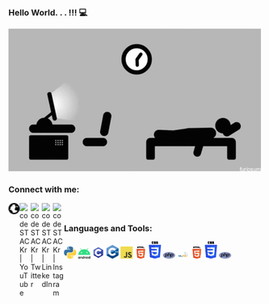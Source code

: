 ### Hello World. . . !!! 💻
![Coder](https://github.com/marzan-666/marzan-666/blob/main/Code%20and%20Sleep.gif)
<!--
**marzan-666/marzan-666** is a ✨ _special_ ✨ repository because its `README.md` (this file) appears on your GitHub profile.

### Here are some ideas to get you started:

- 🔭 I’m currently working on ...
- 🌱 I’m currently learning ...
- 👯 I’m looking to collaborate on ...
- 🤔 I’m looking for help with ...
- 💬 Ask me about ...
- 📫 How to reach me: ...
- 😄 Pronouns: ...
- ⚡ Fun fact: ...
-->

### Connect with me:

<img align="left" alt="codeSTACKr.com" width="22px" src="https://raw.githubusercontent.com/iconic/open-iconic/master/svg/globe.svg" />
<img align="left" alt="codeSTACKr | YouTube" width="22px" src="https://cdn.jsdelivr.net/npm/simple-icons@v3/icons/youtube.svg" />
<img align="left" alt="codeSTACKr | Twitter" width="22px" src="https://cdn.jsdelivr.net/npm/simple-icons@v3/icons/twitter.svg" />
<img align="left" alt="codeSTACKr | LinkedIn" width="22px" src="https://cdn.jsdelivr.net/npm/simple-icons@v3/icons/linkedin.svg" />
<img align="left" alt="codeSTACKr | Instagram" width="22px" src="https://cdn.jsdelivr.net/npm/simple-icons@v3/icons/instagram.svg" />


<br /> 

### Languages and Tools:

<img src="https://github.com/marzan-666/marzan-666/blob/main/python.png" width=24 />
<img src="https://github.com/marzan-666/marzan-666/blob/main/android.png" width=24 />
<img src="https://github.com/marzan-666/marzan-666/blob/main/c.png" width=24 />
<img src="https://github.com/marzan-666/marzan-666/blob/main/c%2B%2B.png" width=24 />
<img src="https://github.com/marzan-666/marzan-666/blob/main/js.png" width=24 />
<img src="https://github.com/marzan-666/marzan-666/blob/main/html.png" width=24 />
<img src="https://github.com/marzan-666/marzan-666/blob/main/css.png" width=24 />
<img src="https://github.com/marzan-666/marzan-666/blob/main/php.png" width=24 />
<img src="https://github.com/marzan-666/marzan-666/blob/main/mysql.png" width=24 />
<img src="https://github.com/marzan-666/marzan-666/blob/main/html.png" width=24 />
<img src="https://github.com/marzan-666/marzan-666/blob/main/css.png" width=24 />
<img src="https://github.com/marzan-666/marzan-666/blob/main/php.png" width=24 />

